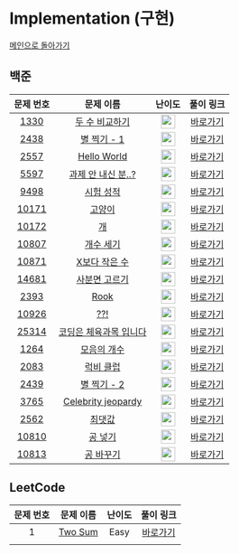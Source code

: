# Implementation (구현)

[메인으로 돌아가기](https://github.com/SSUHYUNKIM/Algorithm)

## 백준
|        문제 번호         |        문제 이름         |         난이도          |        풀이 링크         |          
| :-----: | :-----: | :-----: | :-----: |
| <a href="https://www.acmicpc.net/problem/1330" target="_blank">1330</a> | <a href="https://www.acmicpc.net/problem/1330" target="_blank">두 수 비교하기</a> | <img height="25px" width="25px" src="https://static.solved.ac/tier_small/sprout.svg"/> | <a href="./solution/1330.cpp">바로가기</a> |
| <a href="https://www.acmicpc.net/problem/2438" target="_blank">2438</a> | <a href="https://www.acmicpc.net/problem/2438" target="_blank">별 찍기 - 1</a> | <img height="25px" width="25px" src="https://static.solved.ac/tier_small/sprout.svg"/> | <a href="./solution/2438.cpp">바로가기</a> |
| <a href="https://www.acmicpc.net/problem/2557" target="_blank">2557</a> | <a href="https://www.acmicpc.net/problem/2557" target="_blank">Hello World</a> | <img height="25px" width="25px" src="https://static.solved.ac/tier_small/sprout.svg"/> | <a href="./solution/2557.cpp">바로가기</a> |
| <a href="https://www.acmicpc.net/problem/5597" target="_blank">5597</a> | <a href="https://www.acmicpc.net/problem/5597" target="_blank">과제 안 내신 분..?</a> | <img height="25px" width="25px" src="https://static.solved.ac/tier_small/sprout.svg"/> | <a href="./solution/5597.cpp">바로가기</a> |
| <a href="https://www.acmicpc.net/problem/9498" target="_blank">9498</a> | <a href="https://www.acmicpc.net/problem/9498" target="_blank">시험 성적</a> | <img height="25px" width="25px" src="https://static.solved.ac/tier_small/sprout.svg"/> | <a href="./solution/9498.cpp">바로가기</a> |
| <a href="https://www.acmicpc.net/problem/10171" target="_blank">10171</a> | <a href="https://www.acmicpc.net/problem/10171" target="_blank">고양이</a> | <img height="25px" width="25px" src="https://static.solved.ac/tier_small/sprout.svg"/> | <a href="./solution/10171.cpp">바로가기</a> |
| <a href="https://www.acmicpc.net/problem/10172" target="_blank">10172</a> | <a href="https://www.acmicpc.net/problem/10172" target="_blank">개</a> | <img height="25px" width="25px" src="https://static.solved.ac/tier_small/sprout.svg"/> | <a href="./solution/10172.cpp">바로가기</a> |
| <a href="https://www.acmicpc.net/problem/10807" target="_blank">10807</a> | <a href="https://www.acmicpc.net/problem/10807" target="_blank">개수 세기</a> | <img height="25px" width="25px" src="https://static.solved.ac/tier_small/sprout.svg"/> | <a href="./solution/10807.cpp">바로가기</a> |
| <a href="https://www.acmicpc.net/problem/10871" target="_blank">10871</a> | <a href="https://www.acmicpc.net/problem/10871" target="_blank">X보다 작은 수</a> | <img height="25px" width="25px" src="https://static.solved.ac/tier_small/sprout.svg"/> | <a href="./solution/10871.cpp">바로가기</a> |
| <a href="https://www.acmicpc.net/problem/14681" target="_blank">14681</a> | <a href="https://www.acmicpc.net/problem/14681" target="_blank">사분면 고르기</a> | <img height="25px" width="25px" src="https://static.solved.ac/tier_small/sprout.svg"/> | <a href="./solution/14681.cpp">바로가기</a> |
| <a href="https://www.acmicpc.net/problem/2393" target="_blank">2393</a> | <a href="https://www.acmicpc.net/problem/2393" target="_blank">Rook</a> | <img height="25px" width="25px" src="https://static.solved.ac/tier_small/1.svg"/> | <a href="./solution/2393.cpp">바로가기</a> |
| <a href="https://www.acmicpc.net/problem/10926" target="_blank">10926</a> | <a href="https://www.acmicpc.net/problem/10926" target="_blank">??!</a> | <img height="25px" width="25px" src="https://static.solved.ac/tier_small/1.svg"/> | <a href="./solution/10926.cpp">바로가기</a> |
| <a href="https://www.acmicpc.net/problem/25314" target="_blank">25314</a> | <a href="https://www.acmicpc.net/problem/25314" target="_blank">코딩은 체육과목 입니다</a> | <img height="25px" width="25px" src="https://static.solved.ac/tier_small/1.svg"/> | <a href="./solution/25314.cpp">바로가기</a> |
| <a href="https://www.acmicpc.net/problem/1264" target="_blank">1264</a> | <a href="https://www.acmicpc.net/problem/1264" target="_blank">모음의 개수</a> | <img height="25px" width="25px" src="https://static.solved.ac/tier_small/2.svg"/> | <a href="./solution/1264.cpp">바로가기</a> |
| <a href="https://www.acmicpc.net/problem/2083" target="_blank">2083</a> | <a href="https://www.acmicpc.net/problem/2083" target="_blank">럭비 클럽</a> | <img height="25px" width="25px" src="https://static.solved.ac/tier_small/2.svg"/> | <a href="./solution/2083.cpp">바로가기</a> |
| <a href="https://www.acmicpc.net/problem/2439" target="_blank">2439</a> | <a href="https://www.acmicpc.net/problem/2439" target="_blank">별 찍기 - 2</a> | <img height="25px" width="25px" src="https://static.solved.ac/tier_small/2.svg"/> | <a href="./solution/2439.cpp">바로가기</a> |
| <a href="https://www.acmicpc.net/problem/3765" target="_blank">3765</a> | <a href="https://www.acmicpc.net/problem/3765" target="_blank">Celebrity jeopardy</a> | <img height="25px" width="25px" src="https://static.solved.ac/tier_small/2.svg"/> | <a href="./solution/3765.cpp">바로가기</a> |
| <a href="https://www.acmicpc.net/problem/2562" target="_blank">2562</a> | <a href="https://www.acmicpc.net/problem/2562" target="_blank">최댓값</a> | <img height="25px" width="25px" src="https://static.solved.ac/tier_small/3.svg"/> | <a href="./solution/2562.cpp">바로가기</a> |
| <a href="https://www.acmicpc.net/problem/10810" target="_blank">10810</a> | <a href="https://www.acmicpc.net/problem/10810" target="_blank">공 넣기</a> | <img height="25px" width="25px" src="https://static.solved.ac/tier_small/3.svg"/> | <a href="./solution/10810.cpp">바로가기</a> |
| <a href="https://www.acmicpc.net/problem/10813" target="_blank">10813</a> | <a href="https://www.acmicpc.net/problem/10813" target="_blank">공 바꾸기</a> | <img height="25px" width="25px" src="https://static.solved.ac/tier_small/4.svg"/> | <a href="./solution/10813.cpp">바로가기</a> |

## LeetCode
|        문제 번호         |        문제 이름         |         난이도          |        풀이 링크         |          
| :-----: | :-----: | :-----: | :-----: |
| 1 | <a href="https://leetcode.com/problems/two-sum/" target="_blank">Two Sum</a> | Easy | <a href="./solution/Leet1.cpp">바로가기</a> |
| <a href="https://school.programmers.co.kr/learn/courses/30/lessons/120804" target="_blank"></a> |  | <a href="./solution/두수의곱.cpp"></a> |